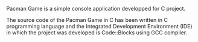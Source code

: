 Pacman Game  is a simple console application developped for  C project.

The source code of the Pacman Game in C has been written in C programming language and the Integrated Development Environment (IDE) in which the project 
was developed is Code::Blocks using GCC compiler.

